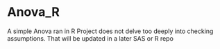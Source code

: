 # Anova_R
A simple Anova ran in R
Project does not delve too deeply into checking assumptions. That will be updated in a later SAS or R repo
